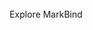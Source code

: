 <header>
<link rel="stylesheet" href=" {{ baseUrl }} /css/main.css">
  <div class="bg-primary display-4 text-center text-white">
    <br>
    Explore MarkBind
    <br>
    <br>
  </div>
</header>
